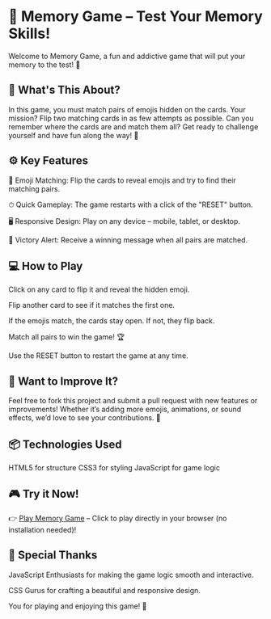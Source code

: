 # 🎴 Memory Game – Test Your Memory Skills!
Welcome to Memory Game, a fun and addictive game that will put your memory to the test! 🎉

## 🧐 What's This About?
In this game, you must match pairs of emojis hidden on the cards. Your mission? Flip two matching cards in as few attempts as possible. Can you remember where the cards are and match them all? Get ready to challenge yourself and have fun along the way! 🚀

## ⚙️ Key Features
🎯 Emoji Matching: Flip the cards to reveal emojis and try to find their matching pairs.

⏱ Quick Gameplay: The game restarts with a click of the "RESET" button.

🖥 Responsive Design: Play on any device – mobile, tablet, or desktop.

🎉 Victory Alert: Receive a winning message when all pairs are matched.

## 💻 How to Play
Click on any card to flip it and reveal the hidden emoji.

Flip another card to see if it matches the first one.

If the emojis match, the cards stay open. If not, they flip back.

Match all pairs to win the game! 🏆

Use the RESET button to restart the game at any time.

## 🔧 Want to Improve It?

Feel free to fork this project and submit a pull request with new features or improvements! Whether it’s adding more emojis, animations, or sound effects, we’d love to see your contributions. 🚀

## 📦 Technologies Used
HTML5 for structure
CSS3 for styling
JavaScript for game logic

## 🎮 Try it Now!
👉 [Play Memory Game](https://matchmania.netlify.app/) – Click to play directly in your browser (no installation needed)!

## 💌 Special Thanks
JavaScript Enthusiasts for making the game logic smooth and interactive.

CSS Gurus for crafting a beautiful and responsive design.

You for playing and enjoying this game! 🙏
